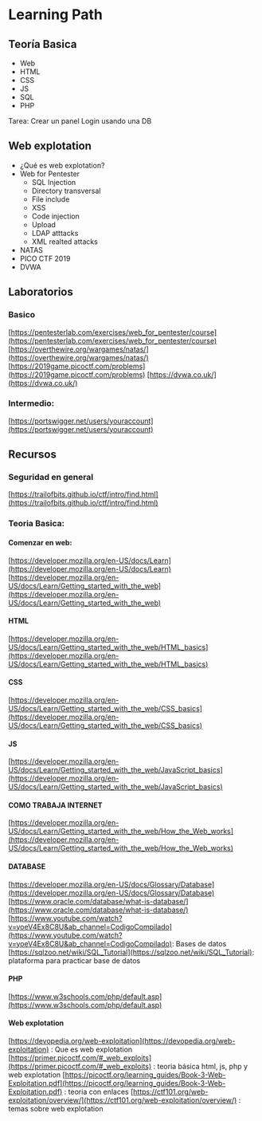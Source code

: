 # Learning Path

## Teoría Basica

* Web
* HTML
* CSS
* JS
* SQL
* PHP

Tarea: Crear un panel Login usando una DB

## Web explotation

* ¿Qué es web explotation?
* Web for Pentester
	* SQL Injection
	* Directory transversal
	* File include
	* XSS
	* Code injection
	* Upload
	* LDAP atttacks
	* XML realted attacks
* NATAS
* PICO CTF 2019
* DVWA

## Laboratorios
### Basico
[https://pentesterlab.com/exercises/web_for_pentester/course](https://pentesterlab.com/exercises/web_for_pentester/course)
[https://overthewire.org/wargames/natas/](https://overthewire.org/wargames/natas/)
[https://2019game.picoctf.com/problems](https://2019game.picoctf.com/problems)
[https://dvwa.co.uk/](https://dvwa.co.uk/)

### Intermedio:
[https://portswigger.net/users/youraccount](https://portswigger.net/users/youraccount)

## Recursos
### Seguridad en general
[https://trailofbits.github.io/ctf/intro/find.html](https://trailofbits.github.io/ctf/intro/find.html)

### Teoria Basica:
#### Comenzar en web:
[https://developer.mozilla.org/en-US/docs/Learn](https://developer.mozilla.org/en-US/docs/Learn)
[https://developer.mozilla.org/en-US/docs/Learn/Getting_started_with_the_web](https://developer.mozilla.org/en-US/docs/Learn/Getting_started_with_the_web)
#### HTML
[https://developer.mozilla.org/en-US/docs/Learn/Getting_started_with_the_web/HTML_basics](https://developer.mozilla.org/en-US/docs/Learn/Getting_started_with_the_web/HTML_basics)
#### CSS
[https://developer.mozilla.org/en-US/docs/Learn/Getting_started_with_the_web/CSS_basics](https://developer.mozilla.org/en-US/docs/Learn/Getting_started_with_the_web/CSS_basics)
#### JS
[https://developer.mozilla.org/en-US/docs/Learn/Getting_started_with_the_web/JavaScript_basics](https://developer.mozilla.org/en-US/docs/Learn/Getting_started_with_the_web/JavaScript_basics)
#### COMO TRABAJA INTERNET
[https://developer.mozilla.org/en-US/docs/Learn/Getting_started_with_the_web/How_the_Web_works](https://developer.mozilla.org/en-US/docs/Learn/Getting_started_with_the_web/How_the_Web_works)
#### DATABASE
[https://developer.mozilla.org/en-US/docs/Glossary/Database](https://developer.mozilla.org/en-US/docs/Glossary/Database)
[https://www.oracle.com/database/what-is-database/](https://www.oracle.com/database/what-is-database/)
[https://www.youtube.com/watch?v=yoeV4Ex8C8U&ab_channel=CodigoCompilado](https://www.youtube.com/watch?v=yoeV4Ex8C8U&ab_channel=CodigoCompilado): Bases de datos
[https://sqlzoo.net/wiki/SQL_Tutorial](https://sqlzoo.net/wiki/SQL_Tutorial): plataforma para practicar base de datos
#### PHP
[https://www.w3schools.com/php/default.asp](https://www.w3schools.com/php/default.asp)

#### Web explotation
[https://devopedia.org/web-exploitation](https://devopedia.org/web-exploitation) : Que es web explotation
[https://primer.picoctf.com/#_web_exploits](https://primer.picoctf.com/#_web_exploits) : teoria básica html, js, php y web explotation
[https://picoctf.org/learning_guides/Book-3-Web-Exploitation.pdf](https://picoctf.org/learning_guides/Book-3-Web-Exploitation.pdf) : teoria con enlaces
[https://ctf101.org/web-exploitation/overview/](https://ctf101.org/web-exploitation/overview/) : temas sobre web explotation
